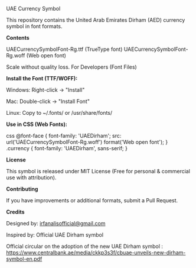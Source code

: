 UAE Currency Symbol

This repository contains the United Arab Emirates Dirham (AED) currency symbol in font formats.

**Contents**

UAECurrencySymbolFont-Rg.ttf (TrueType font)
UAECurrencySymbolFont-Rg.woff (Web open font)

Scale without quality loss.
For Developers (Font Files)

**Install the Font (TTF/WOFF):**

Windows: Right-click → "Install"

Mac: Double-click → "Install Font"

Linux: Copy to ~/.fonts/ or /usr/share/fonts/


**Use in CSS (Web Fonts):**

css
@font-face {
  font-family: 'UAEDirham';
  src: url('UAECurrencySymbolFont-Rg.woff') format('Web open font');
}
.currency {
  font-family: 'UAEDirham', sans-serif;
}

**License**

This symbol is released under MIT License (Free for personal & commercial use with attribution).

**Contributing**

If you have improvements or additional formats, submit a Pull Request.

**Credits**

Designed by: irfanalisofficial@gmail.com

Inspired by: Official UAE Dirham symbol

Official circular on the adoption of the new UAE Dirham symbol : https://www.centralbank.ae/media/ckkp3s3f/cbuae-unveils-new-dirham-symbol-en.pdf
